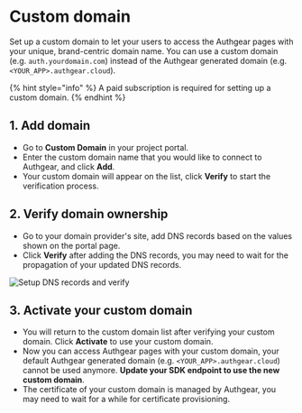 # Custom domain

Set up a custom domain to let your users to access the Authgear pages with your unique, brand-centric domain name. You can use a custom domain (e.g. `auth.yourdomain.com`) instead of the Authgear generated domain (e.g. `<YOUR_APP>.authgear.cloud`).

{% hint style="info" %}
A paid subscription is required for setting up a custom domain.
{% endhint %}

## 1. Add domain

* Go to **Custom Domain** in your project portal.
* Enter the custom domain name that you would like to connect to Authgear, and click **Add**.
* Your custom domain will appear on the list, click **Verify** to start the verification process.

## 2. Verify domain ownership

* Go to your domain provider's site, add DNS records based on the values shown on the portal page. &#x20;
* Click **Verify** after adding the DNS records, you may need to wait for the propagation of your updated DNS records. &#x20;

![Setup DNS records and verify](../../.gitbook/assets/custom-domain-verification.png)

## 3. Activate your custom domain

* You will return to the custom domain list after verifying your custom domain. Click **Activate** to use your custom domain.
* Now you can access Authgear pages with your custom domain, your default Authgear generated domain (e.g. `<YOUR_APP>.authgear.cloud`) cannot be used anymore. **Update your SDK endpoint to use the new custom domain**.
* The certificate of your custom domain is managed by Authgear, you may need to wait for a while for certificate provisioning.&#x20;

